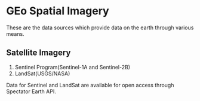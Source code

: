 # GEo Spatial Imagery

These are the data sources which provide data on the earth through various means.

## Satellite Imagery

1. Sentinel Program(Sentinel-1A and Sentinel-2B)
2. LandSat(USGS/NASA)

Data for Sentinel and LandSat are available for open access through Spectator Earth API.

